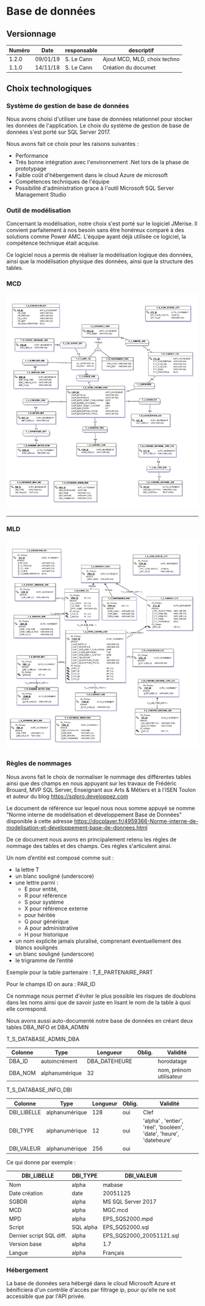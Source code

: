 # Base de données

## Versionnage

| Numéro | Date     | responsable | descriptif                   |
| ------ | -------- | ----------- | ---------------------------- |
| 1.2.0  | 09/01/19 | S. Le Cann  | Ajout MCD, MLD, choix techno |
| 1.1.0  | 14/11/18 | S. Le Cann  | Création du documet          |

## Choix technologiques

### Système de gestion de base de données

Nous avons choisi d'utiliser une base de données relationnel pour stocker les données de l'application. Le choix du système de gestion de base de données s'est porté sur SQL Server 2017.

Nous avons fait ce choix pour les raisons suivantes :

- Performance
- Très bonne intégration avec l'environnement .Net lors de la phase de prototypage
- Faible coût d'hébergement dans le cloud Azure de microsoft
- Compétences techniques de l'équipe
- Possibilité d'administration grace à l'outil Microsoft SQL Server Management Studio

### Outil de modélisation

Concernant la modélisation, notre choix s'est porté sur le logiciel JMerise. Il convient parfaitement à nos besoin sans être honéreux comparé à des solutions comme Power AMC. L'équipe ayant déjà utilisée ce logiciel, la compétence technique était acquise.

Ce logiciel nous a permis de réaliser la modélisation logique des données, ainsi que la modélisation physique des données, ainsi que la structure des tables.

### MCD

![MCD](MGC_MCDv2.png)

-----------------------------------------------------------

### MLD

![MLD](MGC_MLDv2.png)

### Règles de nommages

Nous avons fait le choix de normaliser le nommage des différentes tables ainsi que des champs en nous appuyant sur les travaux de Frédéric Brouard, MVP SQL Server, Enseignant aux Arts & Métiers et à l'ISEN Toulon et auteur du blog https://sqlpro.developpez.com

Le document de référence sur lequel nous nous somme appuyé se nomme "Norme interne de modélisation et développement Base de Données" disponible à cette adresse https://docplayer.fr/4959366-Norme-interne-de-modelisation-et-developpement-base-de-donnees.html

De ce document nous avons en principalement retenu les règles de nommage des tables et des champs. Ces règles s'articulent ainsi.

Un nom d’entité est composé comme suit :

- la lettre T
- un blanc souligné (underscore)
- une lettre parmi :
  - E pour entité,
  - R pour référence
  - S pour système
  - X pour référence externe
  - pour héritée
  - G pour générique
  - A pour administrative
  - H pour historique 
- un nom explicite jamais pluralisé, comprenant éventuellement des blancs soulignés
- un blanc souligné (underscore)
- le trigramme de l’entité

Exemple pour la table partenaire : T_E_PARTENAIRE_PART

Pour le champs ID on aura : PAR_ID

Ce nommage nous permet d'éviter le plus possible les risques de doublons dans les noms ainsi que de savoir juste en lisant le nom de la table à quoi elle correspond.

Nous avons aussi auto-documenté notre base de données en créant deux tables DBA_INFO et DBA_ADMIN

T_S_DATABASE_ADMIN_DBA

| Colonne | Type           | Longueur      | Oblig. | Validité                |
| ------- | -------------- | ------------- | ------ | ----------------------- |
| DBA_ID  | autoincrément  | DBA_DATEHEURE |        | horodatage              | par défaut dateheure courante |
| DBA_NOM | alphanumérique | 32            |        | nom, prénom utilisateur |


T_S_DATABASE_INFO_DBI

| Colonne     | Type           | Longueur | Oblig. | Validité                                                            |
| ----------- | -------------- | -------- | ------ | ------------------------------------------------------------------- |
| DBI_LIBELLE | alphanumérique | 128      | oui    | Clef                                                                |
| DBI_TYPE    | alphanumérique | 12       | oui    | 'alpha' , 'entier', 'réel', 'booléen', 'date', 'heure', 'dateheure' |
| DBI_VALEUR  | alphanumérique | 256      | oui    |

Ce qui donne par exemple :

| DBI_LIBELLE              | DBI_TYPE  | DBI_VALEUR               |
| ------------------------ | --------- | ------------------------ |
| Nom                      | alpha     | mabase                   |
| Date création            | date      | 20051125                 |
| SGBDR                    | alpha     | MS SQL Server 2017       |
| MCD                      | alpha     | MGC.mcd                  |
| MPD                      | alpha     | EPS_SQS2000.mpd          |
| Script                   | SQL alpha | EPS_SQS2000.sql          |
| Dernier script SQL diff. | alpha     | EPS_SQS2000_20051121.sql |
| Version base             | alpha     | 1.7                      |
| Langue                   | alpha     | Français                 |

### Hébergement

La base de données sera hébergé dans le cloud Microsoft Azure et bénificiera d'un contrôle d'accès par filtrage ip, pour qu'elle ne soit accessible que par l'API privée.